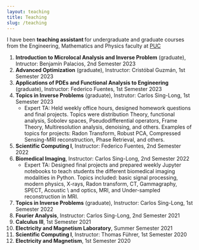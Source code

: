 ```yaml
---
layout: teaching
title: Teaching
slug: /teaching
---
```


I have been <b>teaching assistant </b>  for undergraduate and graduate courses from the Engineering, Mathematics and Physics faculty at <a href= "https://www.uc.cl/en">PUC <a/>
<ol>
  <li>
    <b>Introduction to Microlocal Analysis and Inverse Problem</b> (graduate), Intructor: Benjamín Palacios, 2nd Semester 2023
  </li>
  <li>
    <b>Advanced Optimization</b> (graduate), Instructor: Cristóbal Guzmán, 1st Semester 2023
  </li>
 <li>
   <b>Applications of PDEs and Functional Analysis to Engineering</b> (graduate), Instructor: Federico Fuentes, 1st Semester 2023 
 </li>
  <li>
    <b>Topics in Inverse Problems</b> (graduate), Instrutor: Carlos Sing-Long, 1st Semester 2023
    <ul> <li> Expert TA: Held weekly office hours, designed homework questions and final projects. Topics were distribution Theory, functional analysis, Sobolev spaces, Pseudodifferential operators, Frame Theory, Multiresolution analysis, denoising, and others. Examples of topics for projects: Radon Transform, Robust PCA, Compressed Sensing-MRI reconstruction, Phase Retrieval, and others.  </li>
    </ul>
  </li>
  <li>
    <b>Scientific Computing I</b>, Instructor: Federico Fuentes, 2nd Semester 2022
  </li>
  <li>
    <b>Biomedical Imaging</b>, Instructor: Carlos Sing-Long, 2nd Semester 2022
    <ul> <li> Expert TA: Designed final projects and prepared weekly Jupyter notebooks to teach students the different biomedical imaging modalities in Python. Topics included: basic signal processing, modern physics, X-rays, Radon transform, CT, Gammagraphy, SPECT, Acoustic \ and optics, MRI, and Under-sampled reconstruction in MRI.  </li>
    </ul>
  </li>
 <li>
   <b>Topics in Inverse Problems</b> (graduate), Instructor: Carlos Sing-Long, 1st Semester 2022
 </li>
 <li>
   <b>Fourier Analysis</b>, Instructor: Carlos Sing-Long, 2nd Semester 2021
 </li>
 <li>
   <b>Calculus III</b>, 1st Semester 2021
 </li>
 <li>
   <b>Electricity and Magnetism Laboratory</b>, Summer Semester 2021
 </li>
 <li>
   <b>Scientific Computing I</b>, Instructor: Thomas Führer, 1st Semester 2020
 </li>
 <li>
   <b>Electricity and Magnetism</b>, 1st Semester 2020
 </li>
</ol>
